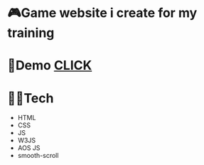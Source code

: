# 🎮Game website i create for my training
# 🎲Demo <a href='https://farhad-here.github.io/EldenRing_Game-website/#home_page'>CLICK</a>

# 👨‍💻Tech
- HTML
- CSS
- JS
- W3JS
- AOS JS
- smooth-scroll
